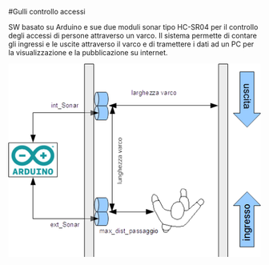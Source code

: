 #Gulli controllo accessi

SW basato su Arduino e sue due moduli sonar tipo HC-SR04 per il controllo degli accessi
di persone attraverso un varco. Il sistema permette di contare gli ingressi e le uscite
attraverso il varco e di tramettere i dati ad un PC per la visualizzazione e la pubblicazione
su internet.

![alt text](screenshots/GULLI_ControlloAccessi.png?raw=true "Schema di principio")

